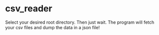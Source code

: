 # csv_reader


Select your desired root directory. Then just wait. The program will fetch your csv files and dump the data in a json file!
